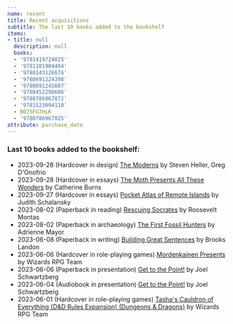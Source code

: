 ```yaml
---
name: recent
title: Recent acquisitions
subtitle: The last 10 books added to the bookshelf
items:
- title: null
  description: null
  books:
  - '9781419724015'
  - '9781101904404'
  - '9780143126676'
  - '9780691224398'
  - '9780691245607'
  - '9780452298606'
  - '9780786967872'
  - '9781523094110'
  - B075FG7HLK
  - '9780786967025'
attribute: purchase_date
---
```

### Last 10 books added to the bookshelf:
- 2023-09-28 (Hardcover in design) [The Moderns](/books/info/9781419724015) by Steven Heller, Greg D'Onofrio
- 2023-09-28 (Hardcover in essays) [The Moth Presents All These Wonders](/books/info/9781101904404) by Catherine Burns
- 2023-09-27 (Hardcover in essays) [Pocket Atlas of Remote Islands](/books/info/9780143126676) by Judith Schalansky
- 2023-08-02 (Paperback in reading) [Rescuing Socrates](/books/info/9780691224398) by Roosevelt Montas
- 2023-08-02 (Paperback in archaeology) [The First Fossil Hunters](/books/info/9780691245607) by Adrienne Mayor
- 2023-06-08 (Paperback in writing) [Building Great Sentences](/books/info/9780452298606) by Brooks Landon
- 2023-06-06 (Hardcover in role-playing games) [Mordenkainen Presents](/books/info/9780786967872) by Wizards RPG Team
- 2023-06-06 (Paperback in presentation) [Get to the Point!](/books/info/9781523094110) by Joel Schwartzberg
- 2023-06-04 (Audiobook in presentation) [Get to the Point!](/books/info/B075FG7HLK) by Joel Schwartzberg
- 2023-06-01 (Hardcover in role-playing games) [Tasha's Cauldron of Everything (D&D Rules Expansion) (Dungeons & Dragons)](/books/info/9780786967025) by Wizards RPG Team


